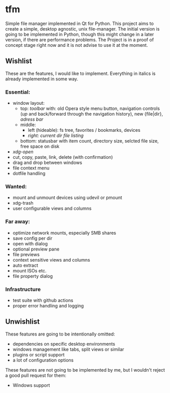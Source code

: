 # tfm
Simple file manager implemented in Qt for Python. This project aims to create a simple, desktop agnostic, unix file-manager.
The initial version is going to be implemented in Python, though this might change in a later version, if there are performance problems.
The Project is in a proof of concept stage right now and it is not advise to use it at the moment.

## Wishlist
These are the features, I would like to implement. Everything in italics is already implemented in some way.
### Essential:
* window layout:
  * top: *toolbar* with: old Opera style menu button, navigation controls (*up* and back/forward through the navigation history), new {file|dir}, *adress bar*
  * middle:
    * left (hideable): fs tree, favorites / bookmarks, devices
    * *right: current dir file listing*
  * bottom: statusbar with item count, directory size, selcted file size, free space on disk
* *xdg-open*
* cut, copy, paste, link, delete (with confirmation)
* drag and drop between windows
* file context menu
* dotfile handling

### Wanted:
* mount and unmount devices using udevil or pmount
* xdg-trash
* user configurable views and columns

### Far away:
* optimize network mounts, especially SMB shares
* save config per dir
* open with dialog
* optional preview pane
* file previews
* context sensitive views and columns
* auto extract
* mount ISOs etc.
* file property dialog

### Infrastructure

* test suite with github actions
* proper error handling and logging

## Unwishlist

These features are going to be intentionally omitted:

* dependencies on specific desktop environments
* windows management like tabs, split views or similar
* plugins or script support
* a lot of configuration options

These features are not going to be implemented by me, but I wouldn't reject a good pull request for them:

* Windows support

